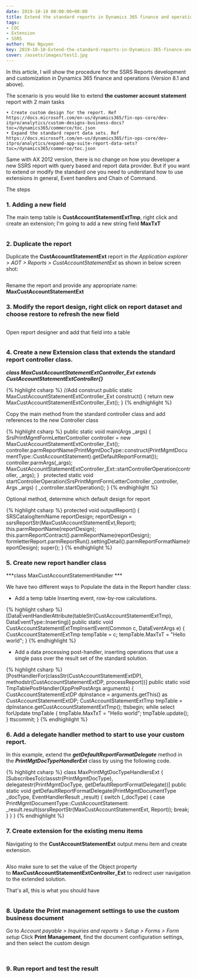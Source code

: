 ```yaml
---
date: 2019-10-10 00:00:00+00:00
title: Extend the standard reports in Dynamics 365 finance and operations 
tags:
- COC
- Extension
- SSRS
author: Max Nguyen
key: 2019-10-10-Extend-the-standard-reports-in-Dynamics-365-finance-and-operations
cover: /assets/images/test2.jpg
---
```


In this article, I will show the procedure for the SSRS Reports development and customization in Dynamics 365 finance and operations (Version 8.1 and above).

The scenario is you would like to extend **the customer account statement** report with 2 main tasks

	• Create custom design for the report. Ref https://docs.microsoft.com/en-us/dynamics365/fin-ops-core/dev-itpro/analytics/custom-designs-business-docs?toc=/dynamics365/commerce/toc.json
	• Expand the standard report data sets. Ref https://docs.microsoft.com/en-us/dynamics365/fin-ops-core/dev-itpro/analytics/expand-app-suite-report-data-sets?toc=/dynamics365/commerce/toc.json

Same with AX 2012 version, there is no change on how you developer a new SSRS report with query based and report data provider. But if you want to extend or modify the standard one you need to understand how to use extensions in general, Event handlers and Chain of Command.

The steps

### 1. Adding a new field

The main temp table is **CustAccountStatementExtTmp**, right click and create an extension; I'm going to add a new string field **MaxTxT**

<figure class='center '>
  <a href="{{site.url}}/assets/imagesposts/2019-10-10-Extend-the-standard-reports-in-Dynamics-365-finance-and-operations_1.png"><img src="{{site.url}}/assets/imagesposts/2019-10-10-Extend-the-standard-reports-in-Dynamics-365-finance-and-operations_1.png" alt=""></a>
</figure>

### 2. Duplicate the report

Duplicate the **CustAccountStatementExt** report in *the Application explorer > AOT > Reports > CustAccountStatementExt* as shown in below screen shot:

<figure class='center '>
  <a href="{{site.url}}/assets/imagesposts/2019-10-10-Extend-the-standard-reports-in-Dynamics-365-finance-and-operations_2.png"><img src="{{site.url}}/assets/imagesposts/2019-10-10-Extend-the-standard-reports-in-Dynamics-365-finance-and-operations_2.png" alt=""></a>
</figure>

Rename the report and provide any appropriate name: **MaxCustAccountStatementExt**

### 3. Modify the report design, right click on report dataset and choose restore to refresh the new field

<figure class='center '>
  <a href="{{site.url}}/assets/imagesposts/2019-10-10-Extend-the-standard-reports-in-Dynamics-365-finance-and-operations_3.png"><img src="{{site.url}}/assets/imagesposts/2019-10-10-Extend-the-standard-reports-in-Dynamics-365-finance-and-operations_3.png" alt=""></a>
</figure>

Open report designer and add that field into a table

<figure class='center '>
  <a href="{{site.url}}/assets/imagesposts/2019-10-10-Extend-the-standard-reports-in-Dynamics-365-finance-and-operations_4.png"><img src="{{site.url}}/assets/imagesposts/2019-10-10-Extend-the-standard-reports-in-Dynamics-365-finance-and-operations_4.png" alt=""></a>
</figure>

### 4. Create a new Extension class that extends the standard report controller class.

***class MaxCustAccountStatementExtController_Ext extends CustAccountStatementExtController{}***

{% highlight csharp %}
//Add construct
public static MaxCustAccountStatementExtController_Ext construct()
{
    return new MaxCustAccountStatementExtController_Ext();
}
{% endhighlight %}

Copy the main method from the standard controller class and add references to the new Controller class

{% highlight csharp %}
public static void main(Args _args)
{
    SrsPrintMgmtFormLetterController controller = new MaxCustAccountStatementExtController_Ext();
    controller.parmReportName(PrintMgmtDocType::construct(PrintMgmtDocumentType::CustAccountStatement).getDefaultReportFormat());
    controller.parmArgs(_args);
    MaxCustAccountStatementExtController_Ext::startControllerOperation(controller, _args);
}
 
protected static void startControllerOperation(SrsPrintMgmtFormLetterController _controller, Args _args)
{
    _controller.startOperation();
}
{% endhighlight %}

Optional method, determine which default design for report

{% highlight csharp %}
protected void outputReport()
{
    SRSCatalogItemName  reportDesign;
    reportDesign = ssrsReportStr(MaxCustAccountStatementExt,Report);
    this.parmReportName(reportDesign);
    this.parmReportContract().parmReportName(reportDesign);
    formletterReport.parmReportRun().settingDetail().parmReportFormatName(reportDesign);
    super();
}
{% endhighlight %}

### 5. Create new report handler class

***class MaxCustAccountStatementHandler ***

We have two different ways to Populate the data in the Report handler class:
* Add a temp table Inserting event, row-by-row calculations.

{% highlight csharp %}
[DataEventHandlerAttribute(tableStr(CustAccountStatementExtTmp), DataEventType::Inserting)]
public static void CustAccountStatementExtTmpInsertEvent(Common c, DataEventArgs e)
{
    CustAccountStatementExtTmp    tempTable = c;
    tempTable.MaxTxT = "Hello world";
}
{% endhighlight %}

* Add a data processing post-handler, inserting operations that use a single pass over the result set of the standard solution.

{% highlight csharp %}
[PostHandlerFor(classStr(CustAccountStatementExtDP), methodstr(CustAccountStatementExtDP, processReport))]
public static void TmpTablePostHandler(XppPrePostArgs arguments)
{
    CustAccountStatementExtDP dpInstance = arguments.getThis() as CustAccountStatementExtDP;
    CustAccountStatementExtTmp tmpTable = dpInstance.getCustAccountStatementExtTmp();
    ttsbegin;
    while select forUpdate tmpTable
    {
        tmpTable.MaxTxT = "Hello world";
        tmpTable.update();
    }
    ttscommit;
}
{% endhighlight %}

### 6. Add a delegate handler method to start to use your custom report. 

In this example, extend the ***getDefaultReportFormatDelegate*** method in the ***PrintMgtDocTypeHandlerExt*** class by using the following code.

{% highlight csharp %}
class MaxPrintMgtDocTypeHandlersExt
{
    [SubscribesTo(classstr(PrintMgmtDocType), delegatestr(PrintMgmtDocType, getDefaultReportFormatDelegate))]
    public static void getDefaultReportFormatDelegate(PrintMgmtDocumentType _docType, EventHandlerResult _result)
    {
        switch (_docType)
        {
            case PrintMgmtDocumentType::CustAccountStatement:
                _result.result(ssrsReportStr(MaxCustAccountStatementExt, Report));
                break;
        }
    }
}
{% endhighlight %}

### 7. Create extension for the existing menu items

Navigating to the **CustAccountStatementExt** output menu item and create extension.

<figure class='center '>
  <a href="{{site.url}}/assets/imagesposts/2019-10-10-Extend-the-standard-reports-in-Dynamics-365-finance-and-operations_5.png"><img src="{{site.url}}/assets/imagesposts/2019-10-10-Extend-the-standard-reports-in-Dynamics-365-finance-and-operations_5.png" alt=""></a>
</figure>

Also make sure to set the value of the Object property to **MaxCustAccountStatementExtController_Ext** to redirect user navigation to the extended solution.

That's all, this is what you should have 

<figure class='center '>
  <a href="{{site.url}}/assets/imagesposts/2019-10-10-Extend-the-standard-reports-in-Dynamics-365-finance-and-operations_9.png"><img src="{{site.url}}/assets/imagesposts/2019-10-10-Extend-the-standard-reports-in-Dynamics-365-finance-and-operations_9.png" alt=""></a>
</figure>

### 8. Update the Print management settings to use the custom business document

Go to *Account payable > Inquiries and reports > Setup > Forms > Form setup*
Click **Print Management**, find the document configuration settings, and then select the custom design

<figure class='center '>
  <a href="{{site.url}}/assets/imagesposts/2019-10-10-Extend-the-standard-reports-in-Dynamics-365-finance-and-operations_6.png"><img src="{{site.url}}/assets/imagesposts/2019-10-10-Extend-the-standard-reports-in-Dynamics-365-finance-and-operations_6.png" alt=""></a>
</figure>

<figure class='center '>
  <a href="{{site.url}}/assets/imagesposts/2019-10-10-Extend-the-standard-reports-in-Dynamics-365-finance-and-operations_7.png"><img src="{{site.url}}/assets/imagesposts/2019-10-10-Extend-the-standard-reports-in-Dynamics-365-finance-and-operations_7.png" alt=""></a>
</figure>

### 9. Run report and test the result

<figure class='center '>
  <a href="{{site.url}}/assets/imagesposts/2019-10-10-Extend-the-standard-reports-in-Dynamics-365-finance-and-operations_8.png"><img src="{{site.url}}/assets/imagesposts/2019-10-10-Extend-the-standard-reports-in-Dynamics-365-finance-and-operations_8.png" alt=""></a>
</figure>